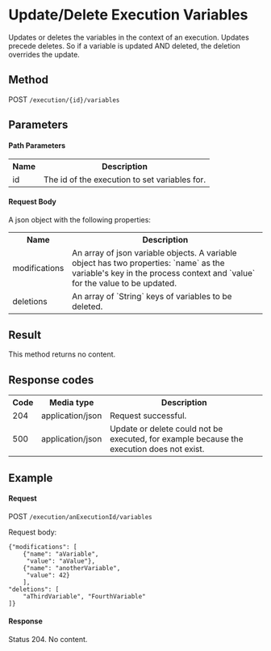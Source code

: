 Update/Delete Execution Variables
=================================

Updates or deletes the variables in the context of an execution.
Updates precede deletes. So if a variable is updated AND deleted, the deletion overrides the update.


Method
------

POST `/execution/{id}/variables`


Parameters
----------

#### Path Parameters

<table class="table table-striped">
  <tr>
    <th>Name</th>
    <th>Description</th>
  </tr>
  <tr>
    <td>id</td>
    <td>The id of the execution to set variables for.</td>
  </tr>
</table>
  

#### Request Body

<p>
  A json object with the following properties:
</p>
<table class="table table-striped">
  <tr>
    <th>Name</th>
    <th>Description</th>
  </tr>
  <tr>
    <td>modifications</td>
    <td>An array of json variable objects. A variable object has two properties: `name` as the variable's key in the process context
    and `value` for the value to be updated.</td>
  </tr>
  <tr>
    <td>deletions</td>
    <td>An array of `String` keys of variables to be deleted.</td>
  </tr>
</table>


Result
------

This method returns no content.


Response codes
--------------  

<table class="table table-striped">
  <tr>
    <th>Code</th>
    <th>Media type</th>
    <th>Description</th>
  </tr>
  <tr>
    <td>204</td>
    <td>application/json</td>
    <td>Request successful.</td>
  </tr>
  <tr>
    <td>500</td>
    <td>application/json</td>
    <td>Update or delete could not be executed, for example because the execution does not exist.</td>
  </tr>
</table>

Example
-------

#### Request

POST `/execution/anExecutionId/variables`

Request body:

    {"modifications": [
        {"name": "aVariable",
         "value": "aValue"},
        {"name": "anotherVariable",
         "value": 42}
        ],
    "deletions": [
        "aThirdVariable", "FourthVariable"
    ]}

#### Response

Status 204. No content.
